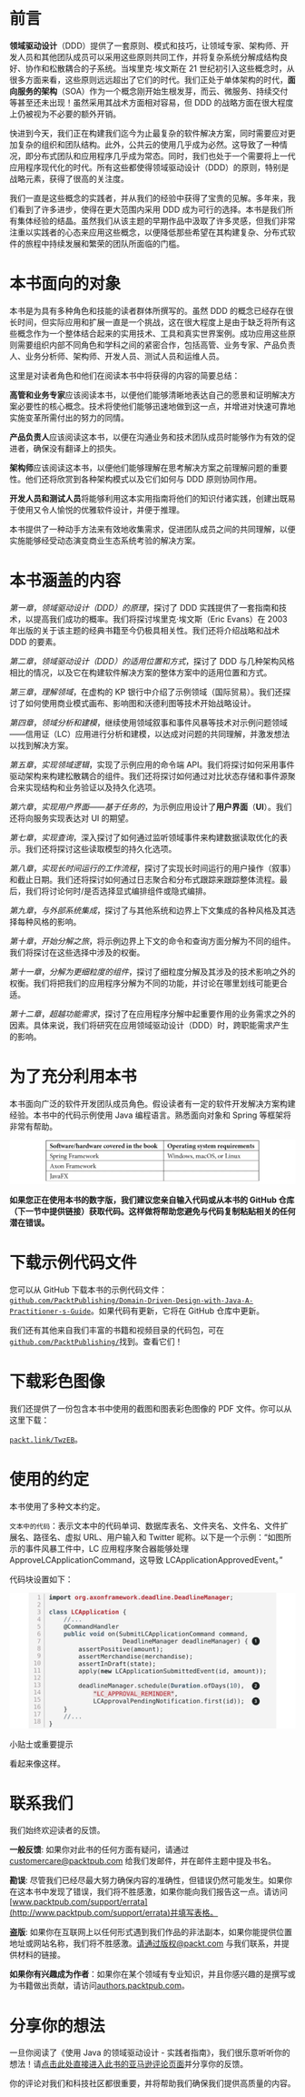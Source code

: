 # 前言

**领域驱动设计**（DDD）提供了一套原则、模式和技巧，让领域专家、架构师、开发人员和其他团队成员可以采用这些原则共同工作，并将复杂系统分解成结构良好、协作和松散耦合的子系统。当埃里克·埃文斯在 21 世纪初引入这些概念时，从很多方面来看，这些原则远远超出了它们的时代。我们正处于单体架构的时代，**面向服务的架构**（SOA）作为一个概念刚开始生根发芽，而云、微服务、持续交付等甚至还未出现！虽然采用其战术方面相对容易，但 DDD 的战略方面在很大程度上仍被视为不必要的额外开销。

快进到今天，我们正在构建我们迄今为止最复杂的软件解决方案，同时需要应对更加复杂的组织和团队结构。此外，公共云的使用几乎成为必然。这导致了一种情况，即分布式团队和应用程序几乎成为常态。同时，我们也处于一个需要将上一代应用程序现代化的时代。所有这些都使得领域驱动设计（DDD）的原则，特别是战略元素，获得了很高的关注度。

我们一直是这些概念的实践者，并从我们的经验中获得了宝贵的见解。多年来，我们看到了许多进步，使得在更大范围内采用 DDD 成为可行的选择。本书是我们所有集体经验的结晶。虽然我们从该主题的早期作品中汲取了许多灵感，但我们非常注重以实践者的心态来应用这些概念，以便降低那些希望在其构建复杂、分布式软件的旅程中持续发展和繁荣的团队所面临的门槛。

# 本书面向的对象

本书是为具有多种角色和技能的读者群体所撰写的。虽然 DDD 的概念已经存在很长时间，但实际应用和扩展一直是一个挑战，这在很大程度上是由于缺乏将所有这些概念作为一个整体结合起来的实用技术、工具和真实世界案例。成功应用这些原则需要组织内部不同角色和学科之间的紧密合作，包括高管、业务专家、产品负责人、业务分析师、架构师、开发人员、测试人员和运维人员。

这里是对读者角色和他们在阅读本书中将获得的内容的简要总结：

**高管和业务专家**应该阅读本书，以便他们能够清晰地表达自己的愿景和证明解决方案必要性的核心概念。技术将使他们能够迅速地做到这一点，并增进对快速可靠地实施变革所需付出的努力的同情。

**产品负责人**应该阅读这本书，以便在沟通业务和技术团队成员时能够作为有效的促进者，确保没有翻译上的损失。

**架构师**应该阅读这本书，以便他们能够理解在思考解决方案之前理解问题的重要性。他们还将欣赏到各种架构模式以及它们如何与 DDD 原则协同作用。 

**开发人员和测试人员**将能够利用这本实用指南将他们的知识付诸实践，创建出既易于使用又令人愉悦的优雅软件设计，并便于推理。

本书提供了一种动手方法来有效地收集需求，促进团队成员之间的共同理解，以便实施能够经受动态演变商业生态系统考验的解决方案。

# 本书涵盖的内容

*第一章*，*领域驱动设计（DDD）的原理*，探讨了 DDD 实践提供了一套指南和技术，以提高我们成功的概率。我们将探讨埃里克·埃文斯（Eric Evans）在 2003 年出版的关于该主题的经典书籍至今仍极具相关性。我们还将介绍战略和战术 DDD 的要素。

*第二章*，*领域驱动设计（DDD）的适用位置和方式*，探讨了 DDD 与几种架构风格相比的情况，以及它在构建软件解决方案的整体方案中的适用位置和方式。

*第三章*，*理解领域*，在虚构的 KP 银行中介绍了示例领域（国际贸易）。我们还探讨了如何使用商业模式画布、影响图和沃德利图等技术开始战略设计。

*第四章*，*领域分析和建模*，继续使用领域叙事和事件风暴等技术对示例问题领域——信用证（LC）应用进行分析和建模，以达成对问题的共同理解，并激发想法以找到解决方案。

*第五章*，*实现领域逻辑*，实现了示例应用的命令端 API。我们将探讨如何采用事件驱动架构来构建松散耦合的组件。我们还将探讨如何通过对比状态存储和事件源聚合来实现结构和业务验证以及持久化选项。

*第六章*，*实现用户界面——基于任务的*，为示例应用设计了**用户界面**（**UI**）。我们还将向服务实现表达对 UI 的期望。

*第七章*，*实现查询*，深入探讨了如何通过监听领域事件来构建数据读取优化的表示。我们还将探讨这些读取模型的持久化选项。

*第八章*，*实现长时间运行的工作流程*，探讨了实现长时间运行的用户操作（叙事）和截止日期。我们还将探讨如何通过日志聚合和分布式跟踪来跟踪整体流程。最后，我们将讨论何时/是否选择显式编排组件或隐式编排。

*第九章*，*与外部系统集成*，探讨了与其他系统和边界上下文集成的各种风格及其选择每种风格的影响。

*第十章*，*开始分解之旅*，将示例边界上下文的命令和查询方面分解为不同的组件。我们将探讨在这些选择中涉及的权衡。

*第十一章*，*分解为更细粒度的组件*，探讨了细粒度分解及其涉及的技术影响之外的权衡。我们将把我们的应用程序分解为不同的功能，并讨论在哪里划线可能更合适。

*第十二章*，*超越功能需求*，探讨了在应用程序分解中起重要作用的业务需求之外的因素。具体来说，我们将研究在应用领域驱动设计（DDD）时，跨职能需求产生的影响。

# 为了充分利用本书

本书面向广泛的软件开发团队成员角色。假设读者有一定的软件开发解决方案构建经验。本书中的代码示例使用 Java 编程语言。熟悉面向对象和 Spring 等框架将非常有帮助。

![图片](img/B16716_Preface_Table_01.jpg)

**如果您正在使用本书的数字版，我们建议您亲自输入代码或从本书的 GitHub 仓库（下一节中提供链接）获取代码。这样做将帮助您避免与代码复制粘贴相关的任何潜在错误。**

# 下载示例代码文件

您可以从 GitHub 下载本书的示例代码文件：[`github.com/PacktPublishing/Domain-Driven-Design-with-Java-A-Practitioner-s-Guide`](https://github.com/PacktPublishing/Domain-Driven-Design-with-Java-A-Practitioner-s-Guide)。如果代码有更新，它将在 GitHub 仓库中更新。

我们还有其他来自我们丰富的书籍和视频目录的代码包，可在[`github.com/PacktPublishing/`](https://github.com/PacktPublishing/)找到。查看它们！

# 下载彩色图像

我们还提供了一份包含本书中使用的截图和图表彩色图像的 PDF 文件。你可以从这里下载：

[`packt.link/TwzEB`](https://packt.link/TwzEB)。

# 使用的约定

本书使用了多种文本约定。

`文本中的代码`：表示文本中的代码单词、数据库表名、文件夹名、文件名、文件扩展名、路径名、虚拟 URL、用户输入和 Twitter 昵称。以下是一个示例：“如图所示的事件风暴工件中，LC 应用程序聚合器能够处理 ApproveLCApplicationCommand，这导致 LCApplicationApprovedEvent。”

代码块设置如下：

![](img/preface_image.jpg)

小贴士或重要提示

看起来像这样。

# 联系我们

我们始终欢迎读者的反馈。

**一般反馈**: 如果你对此书的任何方面有疑问，请通过 customercare@packtpub.com 给我们发邮件，并在邮件主题中提及书名。

**勘误**: 尽管我们已经尽最大努力确保内容的准确性，但错误仍然可能发生。如果你在这本书中发现了错误，我们将不胜感激，如果你能向我们报告这一点。请访问[www.packtpub.com/support/errata](http://www.packtpub.com/support/errata)并填写表格。

**盗版**: 如果你在互联网上以任何形式遇到我们作品的非法副本，如果你能提供位置地址或网站名称，我们将不胜感激。请通过版权@packt.com 与我们联系，并提供材料的链接。

**如果你有兴趣成为作者**：如果你在某个领域有专业知识，并且你感兴趣的是撰写或为书籍做出贡献，请访问[authors.packtpub.com](http://authors.packtpub.com)。

# 分享你的想法

一旦你阅读了《使用 Java 的领域驱动设计 - 实践者指南》，我们很乐意听听你的想法！请[点击此处直接进入此书的亚马逊评论页面](https://packt.link/r/1800560737)并分享你的反馈。

你的评论对我们和科技社区都很重要，并将帮助我们确保我们提供高质量的内容。
